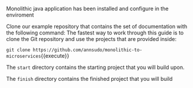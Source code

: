 Monolithic java application has been installed and configure in the enviroment

Clone our example repository that contains the set of documentation with the following command:
The fastest way to work through this guide is to clone the Git repository and use the projects that are provided inside:

`git clone https://github.com/annsudo/monolithic-to-microservices`{{execute}}

The `start` directory contains the starting project that you will build upon.

The `finish` directory contains the finished project that you will build
